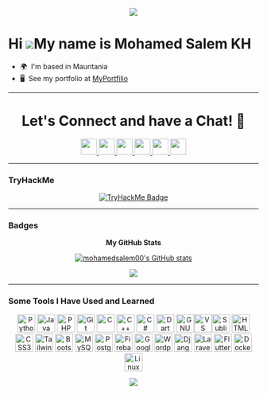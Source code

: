 <p align="center">
  <img src="https://capsule-render.vercel.app/api?type=waving&color=gradient&text=Hello!&height=100&section=header"/>
</p>

Hi ![](https://user-images.githubusercontent.com/18350557/176309783-0785949b-9127-417c-8b55-ab5a4333674e.gif)My name is Mohamed Salem KH
========================================================================================================================================

* 🌍  I'm based in Mauritania
* 🖥️  See my portfolio at [MyPortfilio](http://mohamedsalemkh.me)
---
<h1 align="center">
 Let's Connect and have a Chat! 💬
</h1>

<p align="center">
<a href="https://www.dev.to/medsalem" target="_blank" rel="noreferrer">
<picture>
<source media="(prefers-color-scheme: dark)" srcset="https://raw.githubusercontent.com/danielcranney/readme-generator/main/public/icons/socials/devdotto-dark.svg" />
<source media="(prefers-color-scheme: light)" srcset="https://raw.githubusercontent.com/danielcranney/readme-generator/main/public/icons/socials/devdotto.svg" />
<img src="https://raw.githubusercontent.com/danielcranney/readme-generator/main/public/icons/socials/devdotto.svg" width="32" height="32" />
</picture>
</a>
<a href="https://discord.com/users/khyr" target="_blank" rel="noreferrer">
<picture>
<source media="(prefers-color-scheme: dark)" srcset="https://raw.githubusercontent.com/danielcranney/readme-generator/main/public/icons/socials/discord-dark.svg" />
<source media="(prefers-color-scheme: light)" srcset="https://raw.githubusercontent.com/danielcranney/readme-generator/main/public/icons/socials/discord.svg" />
<img src="https://raw.githubusercontent.com/danielcranney/readme-generator/main/public/icons/socials/discord.svg" width="32" height="32" />
</picture>
</a>

<a href="https://www.linkedin.com/in/mohamed-salem-kh" target="_blank" rel="noreferrer">
<picture>
<source media="(prefers-color-scheme: dark)" srcset="https://raw.githubusercontent.com/danielcranney/readme-generator/main/public/icons/socials/linkedin-dark.svg" />
<source media="(prefers-color-scheme: light)" srcset="https://raw.githubusercontent.com/danielcranney/readme-generator/main/public/icons/socials/linkedin.svg" />
<img src="https://raw.githubusercontent.com/danielcranney/readme-generator/main/public/icons/socials/linkedin.svg" width="32" height="32" />
</picture>
</a>
<a href="http://www.medium.com/@mohamedsalemkhyarhoum" target="_blank" rel="noreferrer">
<picture>
<source media="(prefers-color-scheme: dark)" srcset="https://raw.githubusercontent.com/danielcranney/readme-generator/main/public/icons/socials/medium-dark.svg" />
<source media="(prefers-color-scheme: light)" srcset="https://raw.githubusercontent.com/danielcranney/readme-generator/main/public/icons/socials/medium.svg" />
<img src="https://raw.githubusercontent.com/danielcranney/readme-generator/main/public/icons/socials/medium.svg" width="32" height="32" />
</picture>
</a>
<a href="https://www.stackoverflow.com/users/22260095/mohamed-khyarhoum" target="_blank" rel="noreferrer">
<picture>
<source media="(prefers-color-scheme: dark)" srcset="https://raw.githubusercontent.com/danielcranney/readme-generator/main/public/icons/socials/stackoverflow-dark.svg" />
<source media="(prefers-color-scheme: light)" srcset="https://raw.githubusercontent.com/danielcranney/readme-generator/main/public/icons/socials/stackoverflow.svg" />
<img src="https://raw.githubusercontent.com/danielcranney/readme-generator/main/public/icons/socials/stackoverflow.svg" width="32" height="32" />
</picture>
</a>
<a href="https://www.x.com/medsalrm" target="_blank" rel="noreferrer">
<picture>
<source media="(prefers-color-scheme: dark)" srcset="https://raw.githubusercontent.com/danielcranney/readme-generator/main/public/icons/socials/twitter-dark.svg" />
<source media="(prefers-color-scheme: light)" srcset="https://raw.githubusercontent.com/danielcranney/readme-generator/main/public/icons/socials/twitter.svg" />
<img src="https://raw.githubusercontent.com/danielcranney/readme-generator/main/public/icons/socials/twitter.svg" width="32" height="32" />
</picture>
</a>
</p>

---

### TryHackMe

<p align="center">
<a href="https://tryhackme.com/p/khyr">
  <img src="https://tryhackme-badges.s3.amazonaws.com/khyr.png?timestamp=20250929004608?timestamp=20250928005035?timestamp=20250927004236?timestamp=20250926004348?timestamp=20250925004430?timestamp=20250924004437?timestamp=20250923004348?timestamp=20250922005009?timestamp=20250921005009?timestamp=20250920004219?timestamp=20250919004454?timestamp=20250918004255?timestamp=20250917004338?timestamp=20250916004309?timestamp=20250915004850?timestamp=20250914004806?timestamp=20250913004101?timestamp=20250912004328?timestamp=20250911004439?timestamp=20250910004342?timestamp=20250909004448?timestamp=20250908004744?timestamp=20250907004924?timestamp=20250906004300?timestamp=20250905004411?timestamp=20250904004310?timestamp=20250903004250?timestamp=20250902004555?timestamp=20250901005617?timestamp=20250831005011?timestamp=20250830004245?timestamp=20250829004503?timestamp=20250828004450?timestamp=20250827004526?timestamp=20250826004653?timestamp=20250825004952?timestamp=20250824005306?timestamp=20250823004427?timestamp=20250822004651?timestamp=20250821004500?timestamp=20250820004557?timestamp=20250819004925?timestamp=20250818005448?timestamp=20250817005505?timestamp=20250816004740?timestamp=20250815005134?timestamp=20250814005121?timestamp=20250813005114?timestamp=20250812005005?timestamp=20250811005548?timestamp=20250810005758?timestamp=20250809004928?timestamp=20250808005454?timestamp=20250807005520?timestamp=20250806005443?timestamp=20250805005543?timestamp=20250804005855?timestamp=20250803005939?timestamp=20250802005140?timestamp=20250801010030?timestamp=20250731005415?timestamp=20250730005423?timestamp=20250729005846?timestamp=20250728005730?timestamp=20250727005847?timestamp=20250726005149?timestamp=20250725005313?timestamp=20250724005331?timestamp=20250723005400?timestamp=20250722005310?timestamp=20250721005649?timestamp=20250720005839?timestamp=20250719005130?timestamp=20250718005237?timestamp=20250717005325?timestamp=20250716005258?timestamp=20250715005345?timestamp=20250714005515?timestamp=20250713005733?timestamp=20250712005321?timestamp=20250711005216?timestamp=20250710005115?timestamp=20250709005155?timestamp=20250708005046?timestamp=20250707005444?timestamp=20250706005539?timestamp=20250705004728?timestamp=20250704005016?timestamp=20250703005036?timestamp=20250702005107?timestamp=20250701005702?timestamp=20250630005411?timestamp=20250629005632?timestamp=20250628004820?timestamp=20250627005102?timestamp=20250626005040?timestamp=20250625005119?timestamp=20250624005046?timestamp=20250623005351?timestamp=20250622005524?timestamp=20250621004837?timestamp=20250620004949?timestamp=20250619005020?timestamp=20250618005015?timestamp=20250617004948?timestamp=20250616005216?timestamp=20250615005538?timestamp=20250614004710?timestamp=20250613005002?timestamp=20250612004926?timestamp=20250611005006?timestamp=20250610004949?timestamp=20250609005301?timestamp=20250608005457?timestamp=20250607004817?timestamp=20250606004841?timestamp=20250605004921?timestamp=20250604005010?timestamp=20250603005016?timestamp=20250602005159?timestamp=20250601005944?timestamp=20250531004640?timestamp=20250530004820?timestamp=20250529004914?timestamp=20250528004829?timestamp=20250527004700?timestamp=20250526005107?timestamp=20250525005358?timestamp=20250524004532?timestamp=20250523004817?timestamp=20250522004756?timestamp=20250521004844?timestamp=20250520004955?timestamp=20250519005140?timestamp=20250518005239?timestamp=20250517004624?timestamp=20250516004854?timestamp=20250515004643?timestamp=20250514004735?timestamp=20250513004814?timestamp=20250512005113?timestamp=20250511005147?timestamp=20250510004437?timestamp=20250509004724?timestamp=20250508004812?timestamp=20250507004725?timestamp=20250506004708?timestamp=20250505005051?timestamp=20250504005306?timestamp=20250503004521?timestamp=20250502004654?timestamp=20250501005300?timestamp=20250430004654?timestamp=20250429004616?timestamp=20250428004842?timestamp=20250427005034?timestamp=20250426004427?timestamp=20250425004614?timestamp=20250424004552?timestamp=20250423004534?timestamp=20250422004540?timestamp=20250421004933?timestamp=20250420005034?timestamp=20250418090252" alt="TryHackMe Badge">
</a>
</p>
            
---

### Badges
<p align="center">
  <b>My GitHub Stats</b>
</p>
<p align="center">
  <a href="http://www.github.com/mohamedsalem00">
    <img src="https://github-readme-stats.vercel.app/api?username=mohamedsalem00&show_icons=true&hide=&count_private=true&title_color=0891b2&text_color=ffffff&icon_color=0891b2&bg_color=1c1917&hide_border=true&show_icons=true" alt="mohamedsalem00's GitHub stats" />
  </a>
</p>
<p align="center">
  <a href="http://www.github.com/mohamedsalem00">
    <img src="https://github-readme-streak-stats.herokuapp.com/?user=mohamedsalem00&stroke=ffffff&background=1c1917&ring=0891b2&fire=0891b2&currStreakNum=ffffff&currStreakLabel=0891b2&sideNums=ffffff&sideLabels=ffffff&dates=ffffff&hide_border=true" />
  </a>
</p>

---
###  Some Tools I Have Used and Learned
<p align="center">
<a href="https://www.python.org/" target="_blank" rel="noreferrer"><img src="https://raw.githubusercontent.com/danielcranney/readme-generator/main/public/icons/skills/python-colored.svg" width="36" height="36" alt="Python" /></a>
<a href="https://www.oracle.com/java/" target="_blank" rel="noreferrer"><img src="https://raw.githubusercontent.com/danielcranney/readme-generator/main/public/icons/skills/java-colored.svg" width="36" height="36" alt="Java" /></a>
<a href="https://www.php.net/" target="_blank" rel="noreferrer"><img src="https://raw.githubusercontent.com/danielcranney/readme-generator/main/public/icons/skills/php-colored.svg" width="36" height="36" alt="PHP" /></a>
<a href="https://git-scm.com/" target="_blank" rel="noreferrer"><img src="https://raw.githubusercontent.com/danielcranney/readme-generator/main/public/icons/skills/git-colored.svg" width="36" height="36" alt="Git" /></a>
<a href="https://docs.microsoft.com/en-us/cpp/?view=msvc-170" target="_blank" rel="noreferrer"><img src="https://raw.githubusercontent.com/danielcranney/readme-generator/main/public/icons/skills/c-colored.svg" width="36" height="36" alt="C" /></a>
<a href="https://docs.microsoft.com/en-us/cpp/?view=msvc-170" target="_blank" rel="noreferrer"><img src="https://raw.githubusercontent.com/danielcranney/readme-generator/main/public/icons/skills/cplusplus-colored.svg" width="36" height="36" alt="C++" /></a>
<a href="https://docs.microsoft.com/en-us/dotnet/csharp/" target="_blank" rel="noreferrer"><img src="https://raw.githubusercontent.com/danielcranney/readme-generator/main/public/icons/skills/csharp-colored.svg" width="36" height="36" alt="C#" /></a>
<a href="https://dart.dev/" target="_blank" rel="noreferrer"><img src="https://raw.githubusercontent.com/danielcranney/readme-generator/main/public/icons/skills/dart-colored.svg" width="36" height="36" alt="Dart" /></a>
<a href="https://www.gnu.org/software/bash/" target="_blank" rel="noreferrer"><img src="https://raw.githubusercontent.com/danielcranney/readme-generator/main/public/icons/skills/gnubash.svg" width="36" height="36" alt="GNU Bash" /></a><a href="https://code.visualstudio.com/" target="_blank" rel="noreferrer"><img src="https://raw.githubusercontent.com/danielcranney/readme-generator/main/public/icons/skills/visualstudiocode.svg" width="36" height="36" alt="VS Code" /></a><a href="https://www.sublimetext.com/index2" target="_blank" rel="noreferrer"><img src="https://raw.githubusercontent.com/danielcranney/readme-generator/main/public/icons/skills/sublimetext.svg" width="36" height="36" alt="Sublime Text" /></a>
<a href="https://developer.mozilla.org/en-US/docs/Glossary/HTML5" target="_blank" rel="noreferrer"><img src="https://raw.githubusercontent.com/danielcranney/readme-generator/main/public/icons/skills/html5-colored.svg" width="36" height="36" alt="HTML5" /></a>
<a href="https://www.w3.org/TR/CSS/#css" target="_blank" rel="noreferrer"><img src="https://raw.githubusercontent.com/danielcranney/readme-generator/main/public/icons/skills/css3-colored.svg" width="36" height="36" alt="CSS3" /></a>
<a href="https://tailwindcss.com/" target="_blank" rel="noreferrer"><img src="https://raw.githubusercontent.com/danielcranney/readme-generator/main/public/icons/skills/tailwindcss-colored.svg" width="36" height="36" alt="TailwindCSS" /></a>
<a href="https://getbootstrap.com/" target="_blank" rel="noreferrer"><img src="https://raw.githubusercontent.com/danielcranney/readme-generator/main/public/icons/skills/bootstrap-colored.svg" width="36" height="36" alt="Bootstrap" /></a>
<a href="https://www.mysql.com/" target="_blank" rel="noreferrer"><img src="https://raw.githubusercontent.com/danielcranney/readme-generator/main/public/icons/skills/mysql-colored.svg" width="36" height="36" alt="MySQL" /></a>
<a href="https://www.postgresql.org/" target="_blank" rel="noreferrer"><img src="https://raw.githubusercontent.com/danielcranney/readme-generator/main/public/icons/skills/postgresql-colored.svg" width="36" height="36" alt="PostgreSQL" /></a>
<a href="https://firebase.google.com/" target="_blank" rel="noreferrer"><img src="https://raw.githubusercontent.com/danielcranney/readme-generator/main/public/icons/skills/firebase-colored.svg" width="36" height="36" alt="Firebase" /></a>
<a href="https://cloud.google.com/" target="_blank" rel="noreferrer"><img src="https://raw.githubusercontent.com/danielcranney/readme-generator/main/public/icons/skills/googlecloud-colored.svg" width="36" height="36" alt="Google Cloud" /></a>
<a href="https://wordpress.com" target="_blank" rel="noreferrer"><img src="https://raw.githubusercontent.com/danielcranney/readme-generator/main/public/icons/skills/wordpress-colored.svg" width="36" height="36" alt="Wordpress" /></a>
<a href="https://www.djangoproject.com/" target="_blank" rel="noreferrer"><img src="https://raw.githubusercontent.com/danielcranney/readme-generator/main/public/icons/skills/django-colored.svg" width="36" height="36" alt="Django" /></a>
<a href="https://laravel.com/" target="_blank" rel="noreferrer"><img src="https://raw.githubusercontent.com/danielcranney/readme-generator/main/public/icons/skills/laravel-colored.svg" width="36" height="36" alt="Laravel" /></a>
<a href="https://flutter.dev/" target="_blank" rel="noreferrer"><img src="https://raw.githubusercontent.com/danielcranney/readme-generator/main/public/icons/skills/flutter-colored.svg" width="36" height="36" alt="Flutter" /></a>
<a href="https://www.docker.com/" target="_blank" rel="noreferrer"><img src="https://raw.githubusercontent.com/danielcranney/readme-generator/main/public/icons/skills/docker-colored.svg" width="36" height="36" alt="Docker" /></a>
<a href="https://www.linux.org" target="_blank" rel="noreferrer"><img src="https://raw.githubusercontent.com/danielcranney/readme-generator/main/public/icons/skills/linux-colored.svg" width="36" height="36" alt="Linux" /></a>
</p>

<p align="center">
  <img src="https://capsule-render.vercel.app/api?type=waving&color=gradient&height=100&section=footer"/>
</p>
